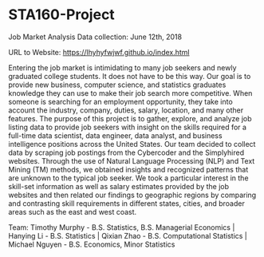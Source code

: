# STA160-Project

Job Market Analysis
Data collection: June 12th, 2018 

URL to Website: https://lhyhyfwjwf.github.io/index.html 

Entering the job market is intimidating to many job seekers and newly graduated college students. It does not have to be this way. Our goal is to provide new business, computer science, and statistics graduates knowledge they can use to make their job search more competitive. When someone is searching for an employment opportunity, they take into account the industry, company, duties, salary, location, and many other features. The purpose of this project is to gather, explore, and analyze job listing data to provide job seekers with insight on the skills required for a full-time data scientist, data engineer, data analyst, and business intelligence positions across the United States. Our team decided to collect data by scraping job postings from the Cybercoder and the Simplyhired websites. Through the use of Natural Language Processing (NLP) and Text Mining (TM) methods, we obtained insights and recognized patterns that are unknown to the typical job seeker. We took a particular interest in the skill-set information as well as salary estimates provided by the job websites and then related our findings to geographic regions by comparing and contrasting skill requirements in different states, cities, and broader areas such as the east and west coast.

Team:
Timothy Murphy - B.S. Statistics, B.S. Managerial Economics |
Hanying Li - B.S. Statistics | 
Qixian Zhao - B.S. Computational Statistics |
Michael Nguyen - B.S. Economics, Minor Statistics
